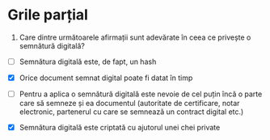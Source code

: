 # Grile parțial

1. Care dintre următoarele afirmații sunt adevărate în ceea ce privește o semnătură digitală?

- [ ] Semnătura digitală este, de fapt, un hash
- [x] Orice document semnat digital poate fi datat în timp
- [ ] Pentru a aplica o semnătură digitală este nevoie de cel puțin încă o parte care să semneze și ea documentul (autoritate de certificare, notar electronic, partenerul cu care se semnează un contract digital etc.)
- [x] Semnătura digitală este criptată cu ajutorul unei chei private

